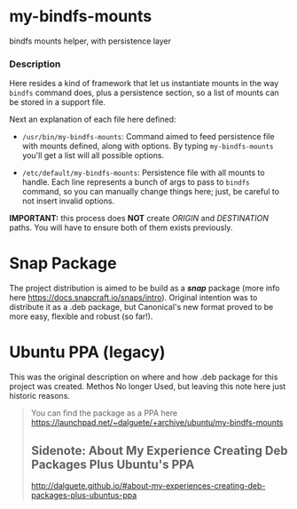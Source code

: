 # my-bindfs-mounts

bindfs mounts helper, with persistence layer

### Description

Here resides a kind of framework that let us instantiate mounts in the way `bindfs`
command does, plus a persistence section, so a list of mounts can be stored in a
support file.

Next an explanation of each file here defined:

* `/usr/bin/my-bindfs-mounts`: Command aimed to feed persistence file with
mounts defined, along with options. By typing `my-bindfs-mounts` you'll get a list
will all possible options.

* `/etc/default/my-bindfs-mounts`: Persistence file with all mounts to handle. Each
line represents a bunch of args to pass to `bindfs` command, so you can manually
change things here; just, be careful to not insert invalid options.

**IMPORTANT:** this process does **NOT** create *ORIGIN* and *DESTINATION* paths.
You will have to ensure both of them exists previously.

Snap Package
============

The project distribution is aimed to be build as a ***snap*** package (more info here https://docs.snapcraft.io/snaps/intro).
Original intention was to distribute it as a .deb package, but Canonical's new format
proved to be more easy, flexible and robust (so far!).

Ubuntu PPA (legacy)
===================

This was the original description on where and how .deb package for this project was created.
Methos No longer Used, but leaving this note here just historic reasons.

> You can find the package as a PPA here https://launchpad.net/~dalguete/+archive/ubuntu/my-bindfs-mounts
> 
> Sidenote: About My Experience Creating Deb Packages Plus Ubuntu's PPA
> ---------------------------------------------------------------------
> 
> http://dalguete.github.io/#about-my-experiences-creating-deb-packages-plus-ubuntus-ppa